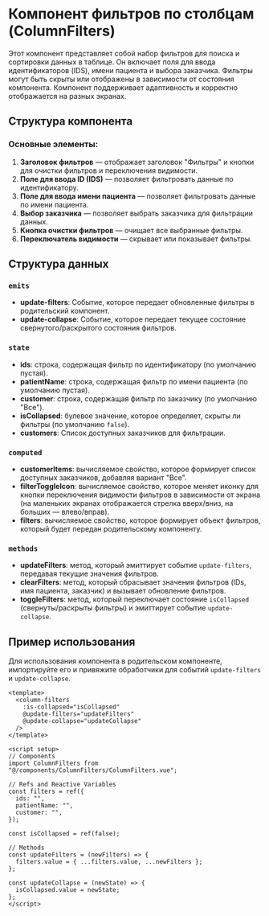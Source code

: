 # Компонент фильтров по столбцам (ColumnFilters)

Этот компонент представляет собой набор фильтров для поиска и сортировки данных в таблице. Он включает поля для ввода идентификаторов (IDS), имени пациента и выбора заказчика. Фильтры могут быть скрыты или отображены в зависимости от состояния компонента. Компонент поддерживает адаптивность и корректно отображается на разных экранах.

## Структура компонента

### Основные элементы:

1. **Заголовок фильтров** — отображает заголовок "Фильтры" и кнопки для очистки фильтров и переключения видимости.
2. **Поле для ввода ID (IDS)** — позволяет фильтровать данные по идентификатору.
3. **Поле для ввода имени пациента** — позволяет фильтровать данные по имени пациента.
4. **Выбор заказчика** — позволяет выбрать заказчика для фильтрации данных.
5. **Кнопка очистки фильтров** — очищает все выбранные фильтры.
6. **Переключатель видимости** — скрывает или показывает фильтры.

## Структура данных

### `emits`

- **update-filters**: Событие, которое передает обновленные фильтры в родительский компонент.
- **update-collapse**: Событие, которое передает текущее состояние свернутого/раскрытого состояния фильтров.

### `state`

- **ids**: строка, содержащая фильтр по идентификатору (по умолчанию пустая).
- **patientName**: строка, содержащая фильтр по имени пациента (по умолчанию пустая).
- **customer**: строка, содержащая фильтр по заказчику (по умолчанию "Все").
- **isCollapsed**: булевое значение, которое определяет, скрыты ли фильтры (по умолчанию `false`).
- **customers**: Список доступных заказчиков для фильтрации.

### `computed`

- **customerItems**: вычисляемое свойство, которое формирует список доступных заказчиков, добавляя вариант "Все".
- **filterToggleIcon**: вычисляемое свойство, которое меняет иконку для кнопки переключения видимости фильтров в зависимости от экрана (на маленьких экранах отображается стрелка вверх/вниз, на больших — влево/вправ).
- **filters**: вычисляемое свойство, которое формирует объект фильтров, который будет передан родительскому компоненту.

### `methods`

- **updateFilters**: метод, который эмиттирует событие `update-filters`, передавая текущие значения фильтров.
- **clearFilters**: метод, который сбрасывает значения фильтров (IDs, имя пациента, заказчик) и вызывает обновление фильтров.
- **toggleFilters**: метод, который переключает состояние `isCollapsed` (свернуты/раскрыты фильтры) и эмиттирует событие `update-collapse`.

## Пример использования

Для использования компонента в родительском компоненте, импортируйте его и привяжите обработчики для событий `update-filters` и `update-collapse`.

```vue
<template>
  <column-filters
    :is-collapsed="isCollapsed"
    @update-filters="updateFilters"
    @update-collapse="updateCollapse"
  />
</template>

<script setup>
// Components
import ColumnFilters from "@/components/ColumnFilters/ColumnFilters.vue";

// Refs and Reactive Variables
const filters = ref({
  ids: "",
  patientName: "",
  customer: "",
});

const isCollapsed = ref(false);

// Methods
const updateFilters = (newFilters) => {
  filters.value = { ...filters.value, ...newFilters };
};

const updateCollapse = (newState) => {
  isCollapsed.value = newState;
};
</script>
```
